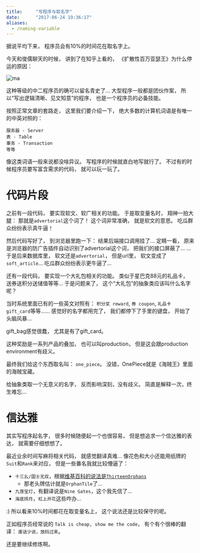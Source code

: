 ```yaml
---
title:     "写程序与取名字"
date:      "2017-06-24 19:36:17"
aliases:
  - /naming-variable
---
```


据说平均下来，
程序员会有10%的时间花在取名字上。

<!--more-->

今天和俊儒聊天的时候，
讲到了在知乎上看的，
《扩散性百万亚瑟王》为什么停运的原因：

![ma][ma]

这种等级的中二程序员的确可以留名青史了…
大型程序一般都是团伙作案，
所以“写出逻辑清晰、见文知意”的程序，
也是一个程序员的必备技能。

按照正常文章的套路走，
这里我们要介绍一下，
绝大多数的计算机词语是有唯一的中英对照的：

```
服务器 - Server
表 - Table
事务 - Transaction
等等
```

像这类词语一般来说都没啥异议。
写程序的时候就直白地写就行了。
不过有的时候程序员要写富含需求的代码，
就可以玩一玩了。


# 代码片段

之前有一段代码，
要实现软文、软广相关的功能。
于是取变量名时，
翔神一拍大腿：
那就是`advertorial`这个词了！
这个词非常准确，
就是软文的意思。
吃瓜群众纷纷表示真牛逼！

然后代码写好了，
到浏览器里跑一下：
结果后端接口调用挂了…
定睛一看，
原来是浏览器的防广告插件自动识别了advertorial这个词，
把我们的接口屏蔽了…
...
于是后来数据库里，
软文还是`advertorial`，
但是url里，
软文变成了`soft_article`…
吃瓜群众纷纷表示更牛逼了…


还有一段代码，
要实现一个大礼包相关的功能。
类似于星巴克88元的礼品卡，
送券送积分送储值等等…
于是问题来了，
这个“大礼包”的抽象类应该叫什么名字呢？

当时系统里面已有的一些英文对照有：
`积分奖 reward`, `券 coupon`, `礼品卡 gift_card`等等……
感觉好的名字都用完了，
我们都停下了手里的键盘，
开始了头脑风暴…

gift\_bag感觉很蠢，
尤其是有了gift\_card。

这种奖励是一系列产品的叠加，
也可以叫production，
但是这会跟production environment有歧义。

最终我们给这个东西取名叫：
`one_piece`。
没错，OnePiece就是《海贼王》里面的海贼宝藏。

给抽象类取一个无意义的名字，
反而影响深刻，没有歧义。
简直是解释一次，终生难忘…


# 信达雅

其实写程序起名字，
很多时候随便起一个也很容易，
但是想追求一个信达雅的表达，
就需要仔细想想了。

最近业余时间写麻将相关代码，
就感觉翻译真难…
像花色和大小还能用纸牌的`Suit`和`Rank`来对应，
但是一些番名我就比较懵逼了：

* `十三幺/国士无双`，根据[维基百科的说法是`ThirteenOrphans`][wiki-thirteen-orphans]
    * 那老头牌估计就是`OrphanTile`了...
* `九莲宝灯`，有翻译说是`Nine Gates`，这个我先信了…
* `海底捞月`，`杠上开花`这些咋办…

:) 所以看来10%时间都花在取变量名上，
这个说法还是比较保守的呢。

正如程序员经常说的
`Talk is cheap, show me the code`，
有个有个很棒的翻译：
`废话少说，放码过来`。

还是要继续修炼啊。

[ma]: /assets/pics/ma_dead_reason.jpg
[wiki-thirteen-orphans]: https://zh.wikipedia.org/wiki/%E5%8D%81%E4%B8%89%E5%B9%BA

